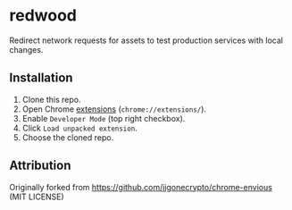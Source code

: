 # redwood
Redirect network requests for assets to test production services with local changes.

## Installation
1. Clone this repo.
1. Open Chrome [extensions](chrome://extensions/) (`chrome://extensions/`).
1. Enable `Developer Mode` (top right checkbox).
1. Click `Load unpacked extension`.
1. Choose the cloned repo.

## Attribution
Originally forked from https://github.com/jjgonecrypto/chrome-envious (MIT LICENSE)
